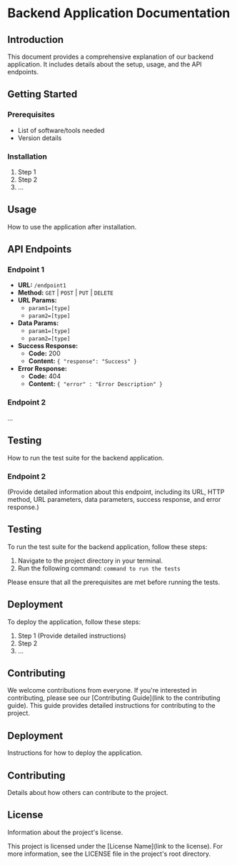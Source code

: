 # Backend Application Documentation

## Introduction

This document provides a comprehensive explanation of our backend application. It includes details about the setup, usage, and the API endpoints.

## Getting Started

### Prerequisites

- List of software/tools needed
- Version details

### Installation

1. Step 1
2. Step 2
3. ...

## Usage

How to use the application after installation.

## API Endpoints

### Endpoint 1

- **URL:** `/endpoint1`
- **Method:** `GET` | `POST` | `PUT` | `DELETE`
- **URL Params:** 
  - `param1=[type]`
  - `param2=[type]`
- **Data Params:** 
  - `param1=[type]`
  - `param2=[type]`
- **Success Response:**
  - **Code:** 200
  - **Content:** `{ "response": "Success" }`
- **Error Response:**
  - **Code:** 404
  - **Content:** `{ "error" : "Error Description" }`

### Endpoint 2

...

## Testing

How to run the test suite for the backend application.

### Endpoint 2

(Provide detailed information about this endpoint, including its URL, HTTP method, URL parameters, data parameters, success response, and error response.)

## Testing

To run the test suite for the backend application, follow these steps:

1. Navigate to the project directory in your terminal.
2. Run the following command: `command to run the tests`

Please ensure that all the prerequisites are met before running the tests.

## Deployment

To deploy the application, follow these steps:

1. Step 1 (Provide detailed instructions)
2. Step 2
3. ...

## Contributing

We welcome contributions from everyone. If you're interested in contributing, please see our [Contributing Guide](link to the contributing guide). This guide provides detailed instructions for contributing to the project.

## Deployment

Instructions for how to deploy the application.

## Contributing

Details about how others can contribute to the project.

## License

Information about the project's license.

This project is licensed under the [License Name](link to the license). For more information, see the LICENSE file in the project's root directory.
